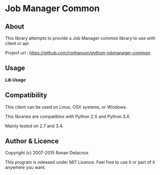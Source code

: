 Job Manager Common
==================

About
-----

This library attempts to provide a Job Manager common library to use with client or api

Project url : https://github.com/ronhanson/python-jobmanager-common


Usage
-----

***Lib Usage***

<BLAH>

Compatibility
-------------

This client can be used on Linux, OSX systems, or Windows.

This libraries are compatibles with Python 2.X and Python 3.X.

Mainly tested on 2.7 and 3.4.


Author & Licence
----------------

Copyright (c) 2007-2015 Ronan Delacroix

This program is released under MIT Licence. Feel free to use it or part of it anywhere you want.
 
